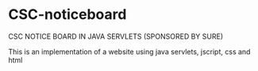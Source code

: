 CSC-noticeboard
===============

CSC NOTICE BOARD IN JAVA SERVLETS (SPONSORED BY SURE)

This is an implementation of  a website using java servlets, jscript, css and html
